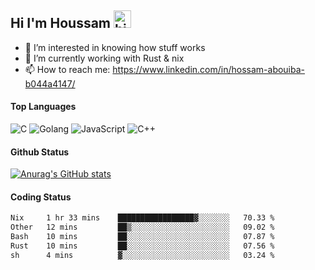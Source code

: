 ## Hi I'm Houssam <img src="https://user-images.githubusercontent.com/1303154/88677602-1635ba80-d120-11ea-84d8-d263ba5fc3c0.gif" width="28px" alt="hi">

- 👀 I’m interested in knowing how stuff works
- 🔭 I’m currently working with Rust & nix
- 📫 How to reach me: https://www.linkedin.com/in/hossam-abouiba-b044a4147/

#### Top Languages

![C](https://img.shields.io/badge/c-%2300599C.svg?style=for-the-badge&logo=c&logoColor=white)
![Golang](https://img.shields.io/badge/go-blue?style=for-the-badge&logo=Goland)
![JavaScript](https://img.shields.io/badge/javascript-%23323330.svg?style=for-the-badge&logo=javascript&logoColor=%23F7DF1E)
![C++](https://img.shields.io/badge/C%2B%2B-blue?style=for-the-badge&logo=C%2B%2B)


#### Github Status
[![Anurag's GitHub stats](https://github-readme-stats.vercel.app/api?username=0xhoussam&theme=tokyonight)](https://github.com/anuraghazra/github-readme-stats)

#### Coding Status
<!--START_SECTION:waka-->

```txt
Nix     1 hr 33 mins    █████████████████▓░░░░░░░   70.33 %
Other   12 mins         ██▒░░░░░░░░░░░░░░░░░░░░░░   09.02 %
Bash    10 mins         ██░░░░░░░░░░░░░░░░░░░░░░░   07.87 %
Rust    10 mins         ██░░░░░░░░░░░░░░░░░░░░░░░   07.56 %
sh      4 mins          ▓░░░░░░░░░░░░░░░░░░░░░░░░   03.24 %
```

<!--END_SECTION:waka-->
